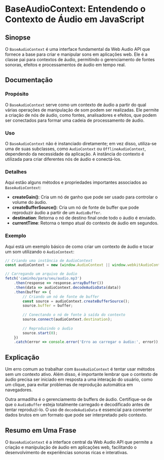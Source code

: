 <!--
Meta Description: # BaseAudioContext: Entendendo o Contexto de Áudio em JavaScript ## Sinopse O `BaseAudioContext` é uma interface fundamental da Web Audio API que forn...
Meta Keywords: áudio, contexto, que, para, audiocontext
-->

# BaseAudioContext: Entendendo o Contexto de Áudio em JavaScript

## Sinopse
O `BaseAudioContext` é uma interface fundamental da Web Audio API que fornece a base para criar e manipular sons em aplicações web. Ele é a classe pai para contextos de áudio, permitindo o gerenciamento de fontes sonoras, efeitos e processamentos de áudio em tempo real.

## Documentação
### Propósito
O `BaseAudioContext` serve como um contexto de áudio a partir do qual várias operações de manipulação de som podem ser realizadas. Ele permite a criação de nós de áudio, como fontes, analisadores e efeitos, que podem ser conectados para formar uma cadeia de processamento de áudio.

### Uso
O `BaseAudioContext` não é instanciado diretamente; em vez disso, utiliza-se uma de suas subclasses, como `AudioContext` ou `OfflineAudioContext`, dependendo da necessidade da aplicação. A instância do contexto é utilizada para criar diferentes nós de áudio e conectá-los.

### Detalhes
Aqui estão alguns métodos e propriedades importantes associados ao `BaseAudioContext`:

- **createGain()**: Cria um nó de ganho que pode ser usado para controlar o volume do áudio.
- **createBufferSource()**: Cria um nó de fonte de buffer que pode reproduzir áudio a partir de um `AudioBuffer`.
- **destination**: Retorna o nó de destino final onde todo o áudio é enviado.
- **currentTime**: Retorna o tempo atual do contexto de áudio em segundos.

### Exemplo
Aqui está um exemplo básico de como criar um contexto de áudio e tocar um som utilizando o `AudioContext`:

```javascript
// Criando uma instância de AudioContext
const audioContext = new (window.AudioContext || window.webkitAudioContext)();

// Carregando um arquivo de áudio
fetch('caminho/para/seu/audio.mp3')
    .then(response => response.arrayBuffer())
    .then(data => audioContext.decodeAudioData(data))
    .then(buffer => {
        // Criando um nó de fonte de buffer
        const source = audioContext.createBufferSource();
        source.buffer = buffer;
        
        // Conectando o nó de fonte à saída do contexto
        source.connect(audioContext.destination);
        
        // Reproduzindo o áudio
        source.start(0);
    })
    .catch(error => console.error('Erro ao carregar o áudio:', error));
```

## Explicação
Um erro comum ao trabalhar com `BaseAudioContext` é tentar usar métodos sem um contexto ativo. Além disso, é importante lembrar que o contexto de áudio precisa ser iniciado em resposta a uma interação do usuário, como um clique, para evitar problemas de reprodução automática em navegadores.

Outra armadilha é o gerenciamento de buffers de áudio. Certifique-se de que o `AudioBuffer` esteja totalmente carregado e decodificado antes de tentar reproduzi-lo. O uso de `decodeAudioData` é essencial para converter dados brutos em um formato que pode ser interpretado pelo contexto.

## Resumo em Uma Frase
O `BaseAudioContext` é a interface central da Web Audio API que permite a criação e manipulação de áudio em aplicações web, facilitando o desenvolvimento de experiências sonoras ricas e interativas.
